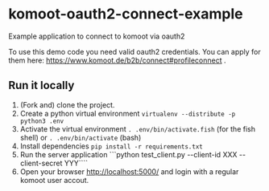 # komoot-oauth2-connect-example
Example application to connect to komoot via oauth2

To use this demo code you need valid oauth2 credentials. You can apply for them here: https://www.komoot.de/b2b/connect#profileconnect .

## Run it locally

 1. (Fork and) clone the project.
 1. Create a python virtual environment ```virtualenv --distribute -p python3 .env```
 1. Activate the virtual environment ```. .env/bin/activate.fish``` (for the fish shell) or ```. .env/bin/activate``` (bash)
 1. Install dependencies ```pip install -r requirements.txt```
 1. Run the server application ```python test_client.py --client-id XXX --client-secret YYY````
 1. Open your browser [http://localhost:5000/](localhost:5000/) and login with a regular komoot user accout.
